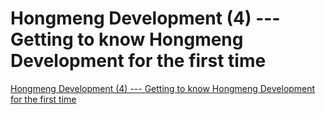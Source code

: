 # Hongmeng Development (4) --- Getting to know Hongmeng Development for the first time
[Hongmeng Development (4) --- Getting to know Hongmeng Development for the first time](https://aiwithcloud.com/2022/09/19/hongmeng_development_4_____getting_to_know_hongmeng_development_for_the_first_time/)
